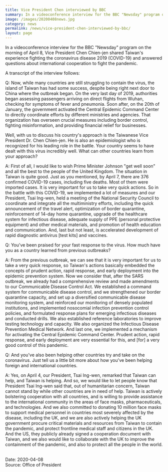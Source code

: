 ```yaml
---
title: Vice President Chen interviewed by BBC
summary: In a videoconference interview for the BBC "Newsday" program on the morning of April 8, Vice President Chen Chien-jen shared Taiwan's experience fighting the coronavirus disease 2019 (COVID-19)
image: /images/20200408news.jpg
category: news
permalink: /news/vice-president-chen-interviewed-by-bbc/
layout: page
---
```


In a videoconference interview for the BBC "Newsday" program on the morning of April 8, Vice President Chen Chien-jen shared Taiwan's experience fighting the coronavirus disease 2019 (COVID-19) and answered questions about international cooperation to fight the pandemic.

A transcript of the interview follows:

Q: Now, while many countries are still struggling to contain the virus, the island of Taiwan has had some success, despite being right next door to China where the outbreak began. On the very last day of 2019, authorities began assessing passengers arriving on direct flights from Wuhan, checking for symptoms of fever and pneumonia. Soon after, on the 20th of January, the government activated the Central Epidemic Command Center to directly coordinate efforts by different ministries and agencies. That organization has overseen crucial measures including border control, fighting misinformation, and providing financial relief for businesses.

Well, with us to discuss his country's approach is the Taiwanese Vice President Dr. Chen Chien-jen. He is also an epidemiologist who is recognized for his leading role in the battle. Your country seems to have dealt with this virus incredibly well. What can other countries learn from your approach?

A: First of all, I would like to wish Prime Minister Johnson "get well soon" and all the best to the people of the United Kingdom. The situation in Taiwan is quite good. Just as you mentioned, by April 7, there are 376 confirmed COVID-19 cases, including five deaths. Most of them were imported cases. It is very important for us to take very quick actions. So in the battle with this COVID-19, we implemented a lot of measures and our President, Tsai Ing-wen, held a meeting of the National Security Council to coordinate and integrate all the multiministry efforts, including the quick announcement of the travel alert, optimization of border quarantine, reinforcement of 14-day home quarantine, upgrade of the healthcare system for infectious disease, adequate supply of PPE (personal protective equipment) and other medical materials, and promotion of health education and communication. And, last but not least, is accelerated development of rapid diagnostic antivirus [test kits] and vaccines.

Q: You've been praised for your fast response to the virus. How much have you as a country learned from previous outbreaks?

A: From the previous outbreak, we can see that it is very important for us to take a very quick response, so Taiwan's actions basically embedded the concepts of prudent action, rapid response, and early deployment into the epidemic prevention system. Now we consider that, after the SARS outbreak, we already had a comprehensive review and made amendments to our Communicable Disease Control Act. We established a command system for communicable disease control, and we strengthened our border quarantine capacity, and set up a diversified communicable disease monitoring system, and reinforced our monitoring of densely populated institutions, and implemented nosocomial infection prevention control policies, and formulated response plans for emerging infectious diseases and conducted drills. We also established reference laboratories to improve testing technology and capacity. We also organized the Infectious Disease Prevention Medical Network. And last one, we implemented a mechanism for activating the Central Epidemic Command Center. Prudent action, rapid response, and early deployment are very essential for this, and [for] a very good control of this pandemic.

Q: And you've also been helping other countries try and take on the coronavirus. Just tell us a little bit more about how you've been helping foreign and international countries.

A: Yes, on April 4, our President, Tsai Ing-wen, remarked that Taiwan can help, and Taiwan is helping. And so, we would like to let people know that President Tsai Ing-wen said that, out of humanitarian concern, Taiwan cannot stand by while other countries are in need of help. Taiwan is actively bolstering cooperation with all countries, and is willing to provide assistance to the international community in the areas of face masks, pharmaceuticals, and technologies. And we also committed to donating 10 million face masks to support medical personnel in countries most severely affected by the disease, including the UK, and we are also actively helping the UK government procure critical materials and resources from Taiwan to contain the pandemic, and protect frontline medical staff and citizens in the UK. And the US, they publicly already signed a cooperation document with Taiwan, and we also would like to collaborate with the UK to improve the containment of the pandemic, and also to protect all the people in the world.

<br/>
Date: 2020-04-08
<br/>
Source: Office of President
